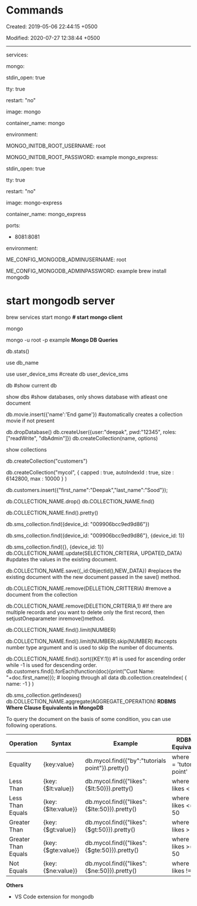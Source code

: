 # Commands

Created: 2019-05-06 22:44:15 +0500

Modified: 2020-07-27 12:38:44 +0500

---

services:

mongo:

stdin_open: true

tty: true

restart: "no"

image: mongo

container_name: mongo

environment:

MONGO_INITDB_ROOT_USERNAME: root

MONGO_INITDB_ROOT_PASSWORD: example
mongo_express:

stdin_open: true

tty: true

restart: "no"

image: mongo-express

container_name: mongo_express

ports:

- 8081:8081

environment:

ME_CONFIG_MONGODB_ADMINUSERNAME: root

ME_CONFIG_MONGODB_ADMINPASSWORD: example
brew install mongodb
# start mongodb server

brew services start mongo
**# start mongo client**

mongo

mongo -u root -p example
**Mongo DB Queries**

db.stats()

use db_name

use user_device_sms #create db user_device_sms

db #show current db

show dbs #show databases, only shows database with atleast one document

db.movie.insert({'name':'End game'}) #automatically creates a collection movie if not present

db.dropDatabase()
db.createUser({user:"deepak", pwd:"12345", roles:["readWrite", "dbAdmin"]})
db.createCollection(name, options)

show collections

db.createCollection("customers")

db.createCollection("mycol", { capped : true, autoIndexId : true, size :
6142800, max : 10000 } )

db.customers.insert({"first_name":"Deepak","last_name":"Sood"});

db.COLLECTION_NAME.drop()
db.COLLECTION_NAME.find()

db.COLLECTION_NAME.find().pretty()

db.sms_collection.find({device_id: "009906bcc9ed9d86"})

db.sms_collection.find({device_id: "009906bcc9ed9d86"}, {device_id: 1})

db.sms_collection.find({}, {device_id: 1})
db.COLLECTION_NAME.update(SELECTION_CRITERIA, UPDATED_DATA) #updates the values in the existing document.

db.COLLECTION_NAME.save({_id:ObjectId(),NEW_DATA}) #replaces the existing document with the new document passed in the save() method.

db.COLLECTION_NAME.remove(DELLETION_CRITTERIA) #remove a document from the collection

db.COLLECTION_NAME.remove(DELETION_CRITERIA,1) #If there are multiple records and you want to delete only the first record, then setjustOneparameter inremove()method.

db.COLLECTION_NAME.find().limit(NUMBER)

db.COLLECTION_NAME.find().limit(NUMBER).skip(NUMBER) #accepts number type argument and is used to skip the number of documents.

db.COLLECTION_NAME.find().sort({KEY:1}) #1 is used for ascending order while -1 is used for descending order.
db.customers.find().forEach(function(doc){print("Cust Name: "+doc.first_name)}); # looping through all data
db.collection.createIndex( { name: -1 } )

db.sms_collection.getIndexes()
db.COLLECTION_NAME.aggregate(AGGREGATE_OPERATION)
**RDBMS Where Clause Equivalents in MongoDB**

To query the document on the basis of some condition, you can use following operations.

| **Operation**       | **Syntax**                  | **Example**                                          | **RDBMS Equivalent**           |
|----------|--------------------|--------------------------------|----------|
| Equality            | {key:value}         | db.mycol.find({"by":"tutorials point"}).pretty() | where by = 'tutorials point' |
| Less Than           | {key:{$lt:value}}  | db.mycol.find({"likes":{$lt:50}}).pretty()        | where likes < 50              |
| Less Than Equals    | {key:{$lte:value}} | db.mycol.find({"likes":{$lte:50}}).pretty()       | where likes <= 50             |
| Greater Than        | {key:{$gt:value}}  | db.mycol.find({"likes":{$gt:50}}).pretty()        | where likes > 50              |
| Greater Than Equals | {key:{$gte:value}} | db.mycol.find({"likes":{$gte:50}}).pretty()       | where likes >= 50             |
| Not Equals          | {key:{$ne:value}}  | db.mycol.find({"likes":{$ne:50}}).pretty()        | where likes != 50              |
**Others**
-   VS Code extension for mongodb
